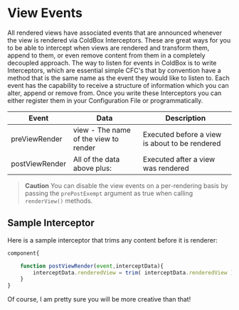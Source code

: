 # View Events

All rendered views have associated events that are announced whenever the view is rendered via ColdBox Interceptors. These are great ways for you to be able to intercept when views are rendered and transform them, append to them, or even remove content from them in a completely decoupled approach. The way to listen for events in ColdBox is to write Interceptors, which are essential simple CFC's that by convention have a method that is the same name as the event they would like to listen to. Each event has the capability to receive a structure of information which you can alter, append or remove from. Once you write these Interceptors you can either register them in your Configuration File or programmatically.

| Event          | Data                                  | Description                                    |
| -------------- | ------------------------------------- | ---------------------------------------------- |
| preViewRender  | view - The name of the view to render | Executed before a view is about to be rendered |
| postViewRender | All of the data above plus:           | Executed after a view was rendered             |

> **Caution** You can disable the view events on a per-rendering basis by passing the `prePostExempt` argument as true when calling `renderView()` methods.

## Sample Interceptor

Here is a sample interceptor that trims any content before it is renderer:

```javascript
component{

    function postViewRender(event,interceptData){
        interceptData.renderedView = trim( interceptData.renderedView );
    }
}
```

Of course, I am pretty sure you will be more creative than that!
